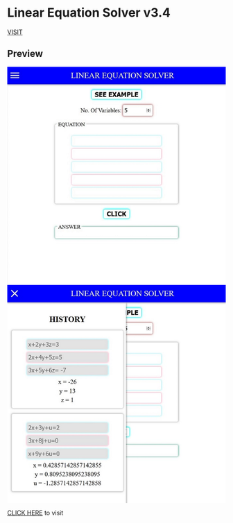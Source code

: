 # Linear Equation Solver v3.4
[VISIT](https://the-suraj.github.io/linear-equation-solver/)

## Preview

<img src="preview1.jpg" align="center" />
<img src="preview2.jpg" align="center" />

[CLICK HERE](https://the-suraj.github.io/linear-equation-solver/) to visit
